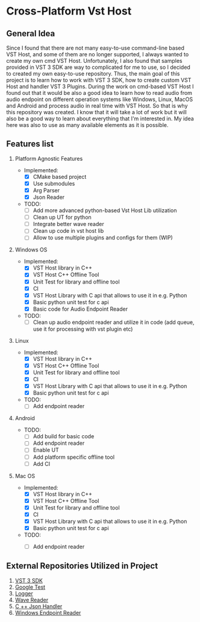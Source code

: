 # Cross-Platform Vst Host

## General Idea
Since I found that there are not many easy-to-use command-line based VST Host, and some of them are no longer supported,
 I always wanted to create my own cmd VST Host. Unfortunately, I also found that samples provided in VST 3 SDK are way 
to complicated for me to use, so I decided to created my own easy-to-use repository. Thus, the main goal of this project
 is to learn how to work with VST 3 SDK, how to create custom VST Host and handler VST 3 Plugins. During the work on 
cmd-based VST Host I found out that it would be also a good idea to learn how to read audio from audio endpoint on 
different operation systems like Windows, Linux, MacOS and Android and process audio in real time with VST Host. So that 
is why this repository was created. I know that it will take a lot of work but it will also be a good way to learn about
 everything that I'm interested in. My idea here was also to use as many available elements as it is possible.

## Features list
1. Platform Agnostic Features
    - Implemented:
      - [x] CMake based project
      - [x] Use submodules
      - [x] Arg Parser
      - [X] Json Reader 
    - TODO:
      - [ ] Add more advanced python-based Vst Host Lib utilization
      - [ ] Clean up UT for python
      - [ ] Integrate better wave reader 
      - [ ] Clean up code in vst host lib
      - [ ] Allow to use multiple plugins and configs for them (WIP)
      
1. Windows OS

    - Implemented:
      - [x] VST Host library in C++
      - [x] VST Host C++ Offline Tool
      - [x] Unit Test for library and offline tool
      - [x] CI
      - [x] VST Host Library with C api that allows to use it in e.g. Python
      - [x] Basic python unit test for c api
      - [x] Basic code for Audio Endpoint Reader
    - TODO:
      - [ ] Clean up audio endpoint reader and utilize it in code (add queue, use it for processing with vst plugin etc)

1. Linux

    - Implemented:
      - [x] VST Host library in C++
      - [x] VST Host C++ Offline Tool
      - [x] Unit Test for library and offline tool
      - [x] CI
      - [x] VST Host Library with C api that allows to use it in e.g. Python
      - [x] Basic python unit test for c api
    - TODO:
      - [ ] Add endpoint reader

1. Android

    - TODO:
      - [ ] Add build for basic code 
      - [ ] Add endpoint reader
      - [ ] Enable UT
      - [ ] Add platform specific offline tool
      - [ ] Add CI

1. Mac OS

    - Implemented:
      - [x] VST Host library in C++
      - [x] VST Host C++ Offline Tool
      - [x] Unit Test for library and offline tool
      - [x] CI
      - [x] VST Host Library with C api that allows to use it in e.g. Python
      - [x] Basic python unit test for c api
    - TODO: 
      - [ ] Add endpoint reader


## External Repositories Utilized in Project 
1. [VST 3 SDK](https://github.com/steinbergmedia/vst3sdk)
1. [Google Test](https://github.com/google/googletest)
1. [Logger](https://github.com/amrayn/easyloggingpp)
1. [Wave Reader](https://github.com/audionamix/wave)
1. [C ++ Json Handler](https://github.com/nlohmann/json)
1. [Windows Endpoint Reader](https://github.com/mofo7777/Stackoverflow/tree/master/WasapiCapture)
